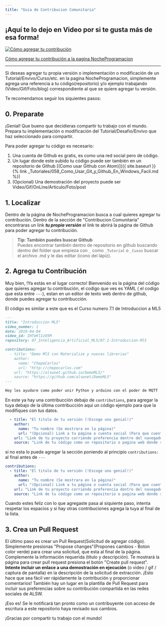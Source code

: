 ```yaml
---
title: "Guia de Contribucion Comunitaria"
---
```


## ¡Aquí te lo dejo en Video por si te gusta más de esa forma!

[![Cómo agregar tu contribución](http://i3.ytimg.com/vi/9BZzxlyFfHM/hqdefault.jpg)](https://youtu.be/9BZzxlyFfHM)

[Cómo agregar tu contribución a la pagina NocheProgramacion](https://youtu.be/9BZzxlyFfHM)

---

Si deseas agregar tu propia versión o implementación o modificación de un Tutorial/Envivo/Curso/etc. en la pagina NocheProgramacion, simplemente agrega una referencia a tu código(repositorio) y/o ejemplo trabajando (Video/Gif/Foto/blog) correspondiente al que se quiere agregar tu versión.  

Te recomendamos seguir los siquientes pasos:

## 0. Preparate

¡Genial! Que bueno que decidieras compartir tu trabajo con el mundo. Prepara tu implementación o modificación del Tutorial/Desafio/Envivo que haz seleccionado para compartir.

Para poder agregar tu código es necesario:

1. Una cuenta de Github es gratis, es como una red social pero de código.
2. Un lugar donde este subido tu código puede ser también en un repositorio de Github [(Como usar Github con Atom)]({{ site.baseurl }}{% link _Tutoriales/058_Como_Usar_Git_y_Github_En_Windows_Facil.md %})
3. (Opcional) Una demostración del proyecto puede ser Video/Gif/OnLine/Articulo/Foto/post


## 1. Localizar

Dentro de la página de NocheProgramacion busca a cual quieres agregar tu contribución. Dentro de la sección de "Contribucion Comunitaria" encontraras un link ***tu propia versión*** el link te abrirá la página de Github para poder agregar tu contribución.

> **Tip: También puedes buscar Github**  
> Puedes encontrar también dentro de repositorio en github buscando dentro del folder que empieza con `_` como `_Tutorial` o `_Cusos` buscar el archivo .md y le das editar (icono del lápiz).

## 2. Agrega tu Contribución

Muy bien, !Ya estás en el lugar correcto! Bienvenido es la página del código que quieres agregar tu contribución, el codigo que ves es YAML ( el codigo que esta entre `---`), estan en un editor de texto web dentro de github, donde puedes agregar tu contribucción.  

El código es similar a este que es el Curso numero 7.1 de Introduccion a ML5

``` markdown
---
title: "Introduccion ML5"
video_number: 1
date: 2019-04-04
video_id: IHTeKlIzO5M
repository: 07_Inteligencia_Artificial_ML5/07.1-Introduccion-Ml5

contributions:
  - title: "Demo Ml5 con Materialize y nuevas librerias"
    author:
      name: "ChepeCarlos"
      url: "http://chepecarlos.com"
    url: "https://alswnet.github.io/DemoML5/"
    source: "https://github.com/alswnet/DemoML5"
---

Hoy les ayudare como poder unir Python y arduino con el poder de MQTT
```

En este ya hay una contribucción debajo de `contributions`, para agregar la tuya debajo de la última contribucción aqui un código ejemplo para que la modifiques con tus datos.

``` yaml
  - title: "El titulo de tu versión (!Escoge uno genial!)"
    author:
      name: "Tu nombre (Se mostrara en la página)"
      url: "(Opcional) Link a tu página o cuenta social (Para que cuentren mas trabajo tuyo)"
    url: "Link de tu proyecto corriendo preferencia dentro del navegador o video o gif"
    source: "Link de tu código como un repositorio o pagina web donde se puede ver tu versión del código fuente"
```

si no esta lo puede agregar la sección poniendo al principio `contributions:` al final antes de `---`

``` yaml
contributions:
  - title: "El titulo de tu versión (!Escoge uno genial!)"
    author:
      name: "Tu nombre (Se mostrara en la página)"
      url: "(Opcional) Link a tu página o cuenta social (Para que cuentren mas trabajo tuyo)"
    url: "Link de tu proyecto corriendo preferencia dentro del navegador o video o gif"
    source: "Link de tu código como un repositorio o pagina web donde se puede ver tu versión del código fuente"
```

Cuando estes felíz con lo que agregaste pasa al siquiente paso, intenta respetar los espacios y si hay otras contribuciones agrega la tuya al final de la lista.  

## 3. Crea un Pull Request

El último paso es crear un Pull Request(Solicitud de agregar código). Simplemente presionas "Propose changes"(Propones cambios - Boton color verde) para crear una solicitud, que esta al final de la página. Complemente la información requerida (título y descripción).
Te mostrará la página para crear pull request presiona el botón "Create pull request". **Intente incluir un enlace a una demostración en ejecución** (o video / gif / captura de pantalla) en la descripción de la solicitud de extracción. ¡Esto hace que sea fácil ver rápidamente la contribución y proporcionar comentarios! También hay un lugar en la plantilla de Pull Request para incluir sus preferencias sobre su contribución compartida en las redes sociales de ALSW.

¡Eso es! Se le notificará tan pronto como un contribuyente con acceso de escritura a este repositorio haya revisado sus cambios.

¡Gracias por compartir tu trabajo con el mundo!

